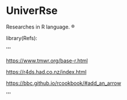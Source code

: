 # Univer**R**se

Researches in R language. &reg;

library(Refs):

'''

https://www.tmwr.org/base-r.html

https://r4ds.had.co.nz/index.html

https://bbc.github.io/rcookbook/#add_an_arrow

'''
